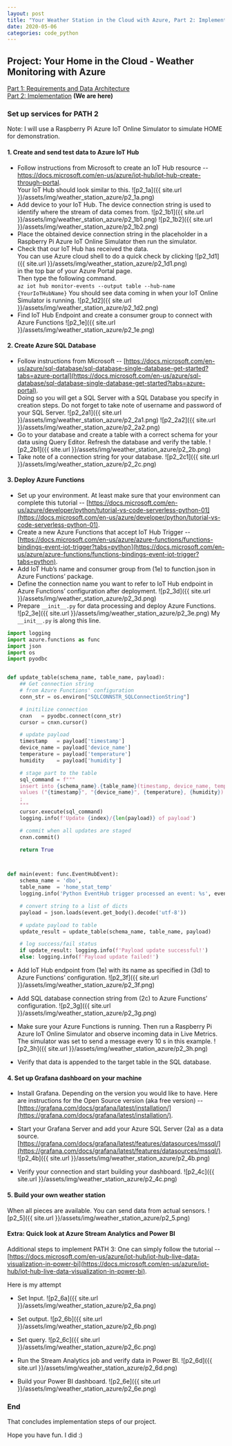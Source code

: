 ```yaml
---
layout: post
title: "Your Weather Station in the Cloud with Azure, Part 2: Implementation"
date: 2020-05-06
categories: code_python
---
```


## Project: Your Home in the Cloud - Weather Monitoring with Azure
[Part 1: Requirements and Data Architecture](https://clumdee.github.io/blog/your-weather-station-with-azure-part1/)
<br>
[Part 2: Implementation](https://clumdee.github.io/blog/your-weather-station-with-azure-part2/)  **(We are here)**


### Set up services for PATH 2
Note: I will use a Raspberry Pi Azure IoT Online Simulator to simulate HOME for demonstration.


#### 1. Create and send test data to Azure IoT Hub
- Follow instructions from Microsoft to create an IoT Hub resource -- https://docs.microsoft.com/en-us/azure/iot-hub/iot-hub-create-through-portal. <br>
Your IoT Hub should look similar to this.
![p2_1a]({{ site.url }}/assets/img/weather_station_azure/p2_1a.png)
- Add device to your IoT Hub. The device connection string is used to identify where the stream of data comes from.
![p2_1b1]({{ site.url }}/assets/img/weather_station_azure/p2_1b1.png)
![p2_1b2]({{ site.url }}/assets/img/weather_station_azure/p2_1b2.png)
- Place the obtained device connection string in the placeholder in a Raspberry Pi Azure IoT Online Simulator then run the simulator.
- Check that our IoT Hub has received the data. <br>
You can use Azure cloud shell to do a quick check by clicking
![p2_1d1]({{ site.url }}/assets/img/weather_station_azure/p2_1d1.png) <br>
in the top bar of your Azure Portal page. <br>
Then type the following command. <br>
`az iot hub monitor-events --output table --hub-name {YourIoTHubName}`
You should see data coming in when your IoT Online Simulator is running.
![p2_1d2]({{ site.url }}/assets/img/weather_station_azure/p2_1d2.png)
- Find IoT Hub Endpoint and create a consumer group to connect with Azure Functions
![p2_1e]({{ site.url }}/assets/img/weather_station_azure/p2_1e.png)


#### 2. Create Azure SQL Database
- Follow instructions from Microsoft -- [https://docs.microsoft.com/en-us/azure/sql-database/sql-database-single-database-get-started?tabs=azure-portal](https://docs.microsoft.com/en-us/azure/sql-database/sql-database-single-database-get-started?tabs=azure-portal). <br>
Doing so you will get a SQL Server with a SQL Database you specify in creation steps.
Do not forget to take note of username and password of your SQL Server.
![p2_2a1]({{ site.url }}/assets/img/weather_station_azure/p2_2a1.png)
![p2_2a2]({{ site.url }}/assets/img/weather_station_azure/p2_2a2.png)
- Go to your database and create a table with a correct schema for your data using Query Editor. Refresh the database and verify the table.
![p2_2b1]({{ site.url }}/assets/img/weather_station_azure/p2_2b.png)
- Take note of a connection string for your database.
![p2_2c1]({{ site.url }}/assets/img/weather_station_azure/p2_2c.png)


#### 3. Deploy Azure Functions
- Set up your environment. At least make sure that your environment can complete this tutorial -- [https://docs.microsoft.com/en-us/azure/developer/python/tutorial-vs-code-serverless-python-01](https://docs.microsoft.com/en-us/azure/developer/python/tutorial-vs-code-serverless-python-01).
- Create a new Azure Functions that accept IoT Hub Trigger -- [https://docs.microsoft.com/en-us/azure/azure-functions/functions-bindings-event-iot-trigger?tabs=python](https://docs.microsoft.com/en-us/azure/azure-functions/functions-bindings-event-iot-trigger?tabs=python).
- Add IoT Hub’s name and consumer group from (1e) to function.json in Azure Functions’ package.
- Define the connection name you want to refer to IoT Hub endpoint in Azure Functions’ configuration after deployment.
![p2_3d]({{ site.url }}/assets/img/weather_station_azure/p2_3d.png)
- Prepare `__init__.py` for data processing and deploy Azure Functions. <br>
![p2_3e]({{ site.url }}/assets/img/weather_station_azure/p2_3e.png)
My `__init__.py` is along this line.

```python
import logging
import azure.functions as func
import json
import os
import pyodbc


def update_table(schema_name, table_name, payload):
    ## Get connection string
    # from Azure Functions' configuration
    conn_str = os.environ["SQLCONNSTR_SQLConnectionString"]

    # initilize connection
    cnxn   = pyodbc.connect(conn_str)
    cursor = cnxn.cursor()

    # update payload
    timestamp   = payload['timestamp']
    device_name = payload['device_name']
    temperature = payload['temperature']
    humidity    = payload['humidity']

    # stage part to the table
    sql_command = f"""
    insert into {schema_name}.{table_name}(timestamp, device_name, temperature, humidity)
    values ("{timestamp}", "{device_name}", {temperature}, {humidity})
    ;
    """
    cursor.execute(sql_command)
    logging.info(f'Update {index}/{len(payload)} of payload')

    # commit when all updates are staged
    cnxn.commit()

    return True



def main(event: func.EventHubEvent):
    schema_name = 'dbo',
    table_name  = 'home_stat_temp'
    logging.info('Python EventHub trigger processed an event: %s', event.get_body().decode('utf-8'))

    # convert string to a list of dicts
    payload = json.loads(event.get_body().decode('utf-8'))

    # update payload to table
    update_result = update_table(schema_name, table_name, payload)

    # log success/fail status
    if update_result: logging.info(f'Payload update successful!')
    else: logging.info(f'Payload update failed!')
```

- Add IoT Hub endpoint from (1e) with its name as specified in (3d) to Azure Functions’ configuration.
![p2_3f]({{ site.url }}/assets/img/weather_station_azure/p2_3f.png)
- Add SQL database connection string from (2c) to Azure Functions’ configuration.
![p2_3g]({{ site.url }}/assets/img/weather_station_azure/p2_3g.png)
- Make sure your Azure Functions is running. Then run a Raspberry Pi Azure IoT Online Simulator and observe incoming data in Live Metrics. The simulator was set to send a message every 10 s in this example.
![p2_3h]({{ site.url }}/assets/img/weather_station_azure/p2_3h.png)

- Verify that data is appended to the target table in the SQL database.


#### 4. Set up Grafana dashboard on your machine
- Install Grafana. Depending on the version you would like to have.
Here are instructions for the Open Source version (aka free version) -- [https://grafana.com/docs/grafana/latest/installation/](https://grafana.com/docs/grafana/latest/installation/).

- Start your Grafana Server and add your Azure SQL Server (2a) as a data source.
[https://grafana.com/docs/grafana/latest/features/datasources/mssql/](https://grafana.com/docs/grafana/latest/features/datasources/mssql/).
![p2_4b]({{ site.url }}/assets/img/weather_station_azure/p2_4b.png)

- Verify your connection and start building your dashboard.
![p2_4c]({{ site.url }}/assets/img/weather_station_azure/p2_4c.png)


#### 5. Build your own weather station
When all pieces are available. You can send data from actual sensors.
![p2_5]({{ site.url }}/assets/img/weather_station_azure/p2_5.png)


#### Extra: Quick look at Azure Stream Analytics and Power BI
Additional steps to implement PATH 3: One can simply follow the tutorial -- [https://docs.microsoft.com/en-us/azure/iot-hub/iot-hub-live-data-visualization-in-power-bi](https://docs.microsoft.com/en-us/azure/iot-hub/iot-hub-live-data-visualization-in-power-bi).

Here is my attempt
- Set Input.
![p2_6a]({{ site.url }}/assets/img/weather_station_azure/p2_6a.png)

- Set output.
![p2_6b]({{ site.url }}/assets/img/weather_station_azure/p2_6b.png)

- Set query.
![p2_6c]({{ site.url }}/assets/img/weather_station_azure/p2_6c.png)

- Run the Stream Analytics job and verify data in Power BI.
![p2_6d]({{ site.url }}/assets/img/weather_station_azure/p2_6d.png)

- Build your Power BI dashboard.
![p2_6e]({{ site.url }}/assets/img/weather_station_azure/p2_6e.png)


### End
That concludes implementation steps of our project.

Hope you have fun. I did :)
